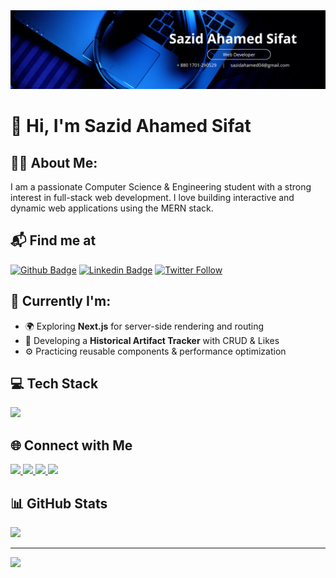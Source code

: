 
<img src="https://github.com/SazidSifat/SazidSifat/blob/main/Blue%20Modern%20Corporate%20Staff%20Profile%20LinkedIn%20Banner.png">

<h1>👋 Hi, I'm Sazid Ahamed Sifat</h1>


## 🧑‍💼 About Me:
I am a passionate Computer Science & Engineering student with a strong interest in full-stack web development. I love building interactive and dynamic web applications using the MERN stack.

## 📬 Find me at
[![Github Badge](http://img.shields.io/badge/-Github-black?style=flat-square&logo=github&link=https://github.com/Defcon27/)](https://github.com/SazidSifat) 
[![Linkedin Badge](https://img.shields.io/badge/-LinkedIn-blue?style=flat-square&logo=Linkedin&logoColor=white&link=https://www.linkedin.com/in/hemanthkollipara/)](https://www.linkedin.com/in/sazidsifat)
[![Twitter Follow](https://img.shields.io/twitter/follow/misteranmol?label=Follow)](https://x.com/SazidSifat14576)

## 🔭 Currently I'm:
- 🌍 Exploring **Next.js** for server-side rendering and routing
- 🧾 Developing a **Historical Artifact Tracker** with CRUD & Likes
- ⚙️ Practicing reusable components & performance optimization

##  💻 Tech Stack
<p>
  <img src="https://skillicons.dev/icons?i=html,css,js,react,next,tailwind,nodejs,express,mongodb,firebase,git,github,figma,cpp,java,python" />
</p>

## 🌐 Connect with Me

<p>
  <a href="https://www.linkedin.com/in/sazidsifat/" target="_blank">
    <img src="https://img.shields.io/badge/LinkedIn-%230A66C2.svg?style=for-the-badge&logo=linkedin&logoColor=white" />
  </a>
  <a href="https://github.com/SazidSifat" target="_blank">
    <img src="https://img.shields.io/badge/GitHub-%23181717.svg?style=for-the-badge&logo=github&logoColor=white" />
  </a>
  <a href="mailto:sazid.sifat.dev@gmail.com">
    <img src="https://img.shields.io/badge/Gmail-%23D14836.svg?style=for-the-badge&logo=gmail&logoColor=white" />
  </a>
  <a href="https://twitter.com/SazidSifat14576" target="_blank">
    <img src="https://img.shields.io/badge/Twitter-%231DA1F2.svg?style=for-the-badge&logo=twitter&logoColor=white" />
  </a>
</p>

## 📊 GitHub Stats

<p >
  <img src="https://github-readme-stats.vercel.app/api?username=sazid0411&theme=dark&hide_border=false&include_all_commits=false&count_private=false" height="180" />
</p>

---
[![](https://visitcount.itsvg.in/api?id=sazid0411&icon=0&color=0)](https://visitcount.itsvg.in)

<!-- Proudly created with GPRM ( https://gprm.itsvg.in ) -->
